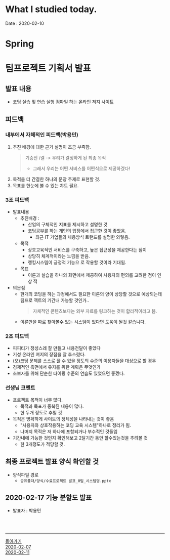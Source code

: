 # What I studied today.
Date : 2020-02-10

# Spring

# 팀프로젝트 기획서 발표 
## 발표 내용 
- 코딩 실습 및 연습 실행 컴파일 하는 온라인 저지 사이트  
## 피드백
### 내부에서 자체적인 피드백(박용민)
1. 추진 배경에 대한 근거 설명이 조금 부족함. 
    > 기승전 /결 -> 우리가 결정하게 된 최종 목적
    > - 그래서 우리는 어떤 서비스를 어떤식으로 제공하겠다!
2. 목적을 더 간결한 하나의 문장 주제로 표현할 것. 
3. 목표를 한눈에 볼 수 있는 챠트 필요.

### 3조 피드백
- 발표내용
    - 추진배경 : 
        - 산업의 구체적인 지표를 제시하고 설명한 것 
        - 코딩공부를 하는 개인의 입장에서 접근한 것이 좋았음.
            - 최근 IT 기업들의 채용방식 트랜드를 설명한 와닿음.
    - 목적     
        - 상호교육적인 서비스를 구축하고, 높은 접근성을 제공한다는 점이
        - 상당히 체계적이라는 느낌을 받음.
        - 랭킹시스템이 긍정적 기능으 로 작용할 것이라 기대됨.
     - 목표
        - 이론과 실습을 하나의 화면에서 제공하여 사용자의 편의를 고려한 점이 인상 적
- 의문점
    - 한개의 코딩을 하는 과정에서도 필요한 이론의 양이 상당할 것으로 예상되는데 팀프로 젝트의 기간내 가능할 것인가..
        > 자체적인 콘텐츠보다는 외부 자료를 링크하는 것이 합리적이라고 봄.
    - 이론만을 따로 찾아볼수 있는 시스템이 있다면 도움이 될것 같습니다.
### 2조 피드백
- 피피티가 정성스레 잘 만들고 내용전달이 좋았다
- 기성 온라인 져지의 장점을 잘 추스렸다.     
- (오)코딩 문제를 스스로 풀 수 있을 정도의 수준의 이용자들을 대상으로 할 경우 
- 경제적인 측면에서 유지를 위한 계획은 무엇인가
- 초보자를 위해 단순한 타이핑 수준의 연습도 있었으면 좋겠다.

### 선생님 코멘트
- 프로젝트 목적이 너무 많다. 
    - 목적과 목표가 중복된 내용이 많다.
    - 한 두개 정도로 추릴 것
- 목적은 명확하게 사이트의 정체성을 나타내는 것이 좋음
    - "사용자와 상호작용하는 코딩 교육 시스템"하나로 정리가 됨.
    - 나머지 목적은 저 하나에 포함되거나 부수적인 것들임
- 기간내에 가능한 것인지 확인해보고 2달기간 동안 할수있는것을 추려볼 것
    - 한 3개정도가 적당할 것.
## 최종 프로젝트 발표 양식 확인할 것
- 양식파일 경로 
    - `공유폴더/양식/수료프로젝트 발표_0팀_시스템명.pptx`
## 2020-02-17 기능 분할도 발표
- 발표자 : 박용민
  


<br><br><hr>

[돌아가기](../README.md)  
[2020-02-07](whatIStudied_200207.md)  
[2020-02-11](whatIStudied_200211.md)  














